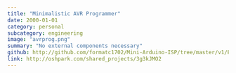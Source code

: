 ```yaml
---
title: "Minimalistic AVR Programmer"
date: 2000-01-01
category: personal
subcategory: engineering
image: "avrprog.png"
summary: "No external components necessary"
github: http://github.com/formatc1702/Mini-Arduino-ISP/tree/master/v1/EAGLE
link: http://oshpark.com/shared_projects/3g3kJMO2
---
```

